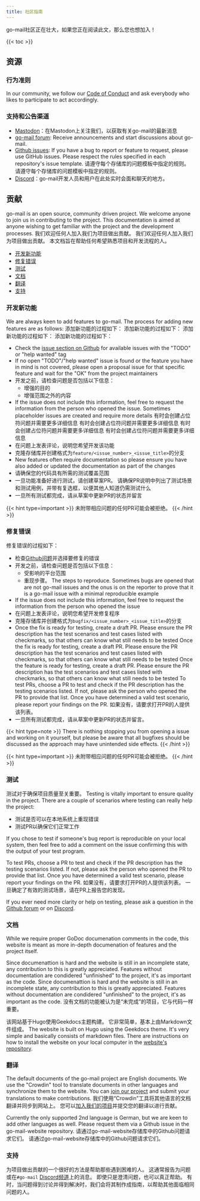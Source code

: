 ```yaml
---
title: 社区指南
---
```


go-mail社区正在壮大，如果您正在阅读此文，那么您也想加入！

{{< toc >}}

## 资源

### 行为准则

In our community, we follow our [Code of Conduct](https://github.com/wneessen/go-mail/blob/main/CODE_OF_CONDUCT.md) and ask everybody who likes to participate to act accordingly.

### 支持和公告渠道

* [Mastodon](https://s.pebcak.de/@go_mail/)：在Mastodon上关注我们，以获取有关go-mail的最新消息
* [go-mail forum](https://github.com/wneessen/go-mail/discussions): Receive announcements and start discussions about go-mail.
* [Github issues](https://github.com/wneessen/go-mail/issues): If you have a bug to report or feature to request, please use GitHub issues. Please respect the rules specified in each repository's issue template. 请遵守每个存储库的问题模板中指定的规则。 请遵守每个存储库的问题模板中指定的规则。
* [Discord](https://discord.gg/dbfQyC4s)：go-mail开发人员和用户在此处实时会面和聊天的地方。

## 贡献

go-mail is an open source, community driven project. We welcome anyone to join us in contributing to the project. This documentation is aimed at anyone wishing to get familiar with the project and the development processes. 我们欢迎任何人加入我们为项目做出贡献。 我们欢迎任何人加入我们为项目做出贡献。 本文档旨在帮助任何希望熟悉项目和开发流程的人。

* [开发新功能](#developing-new-features)
* [修复错误](#fixing-bugs)
* [测试](#testing)
* [文档](#documentation)
* [翻译](#translation)
* [支持](#support)

<!-- https://crwd.in/go-mail //-->

### 开发新功能

We are always keen to add features to go-mail. The process for adding new features are as follows: 添加新功能的过程如下： 添加新功能的过程如下： 添加新功能的过程如下： 添加新功能的过程如下：

* Check the [issue section on Github](https://github.com/wneessen/go-mail/issues) for available issues with the "TODO" or "help wanted" tag
* If no open "TODO"/"help wanted" issue is found or the feature you have in mind is not covered, please open a proposal issue for that specific feature and wait for the "OK" from the project maintainers
* 开发之前，请检查问题是否包括以下信息：
  * 增强的目的
  * 增强范围之外的内容
* If the issue does not include this information, feel free to request the information from the person who opened the issue. Sometimes placeholder issues are created and require more details 有时会创建占位符问题并需要更多详细信息 有时会创建占位符问题并需要更多详细信息 有时会创建占位符问题并需要更多详细信息 有时会创建占位符问题并需要更多详细信息
* 在问题上发表评论，说明您希望开发该功能
* 克隆存储库并创建格式为`feature/<issue_number>_<issue_title>`的分支
* New features often require documentation so please ensure you have also added or updated the documentation as part of the changes
* 请确保您的代码具有所需的测试覆盖范围
* 一旦功能准备好进行测试，请创建草案PR。 请确保PR说明中列出了测试场景和测试用例，并带有复选框，以便其他人知道仍需测试什么
* 一旦所有测试都完成，请从草案中更新PR的状态并留言

{{< hint type=important >}}
未附带相应问题的任何PR可能会被拒绝。
{{< /hint >}}

### 修复错误

修复错误的过程如下：

* 检查[Github问题](https://github.com/wneessen/go-mail/issues)并选择要修复的错误
* 开发之前，请检查问题是否包括以下信息：
  * 受影响的平台范围
  * 重现步骤。 The steps to reproduce. Sometimes bugs are opened that are not go-mail issues and the onus is on the reporter to prove that it is a go-mail issue with a minimal reproducible example
* If the issue does not include this information, feel free to request the information from the person who opened the issue
* 在问题上发表评论，说明您希望开发修复程序
* 克隆存储库并创建格式为`bugfix/<issue_number>_<issue_title>`的分支
* Once the fix is ready for testing, create a draft PR. Please ensure the PR description has the test scenarios and test cases listed with checkmarks, so that others can know what still needs to be tested Once the fix is ready for testing, create a draft PR. Please ensure the PR description has the test scenarios and test cases listed with checkmarks, so that others can know what still needs to be tested Once the feature is ready for testing, create a draft PR. Please ensure the PR description has the test scenarios and test cases listed with checkmarks, so that others can know what still needs to be tested To test PRs, choose a PR to test and check if the PR description has the testing scenarios listed. If not, please ask the person who opened the PR to provide that list. Once you have determined a valid test scenario, please report your findings on the PR. 如果没有，请要求打开PR的人提供该列表。
* 一旦所有测试都完成，请从草案中更新PR的状态并留言。

{{< hint type=note >}}
There is nothing stopping you from opening a issue and working on it yourself, but please be aware that all bugfixes should be discussed as the approach may have unintended side effects.
{{< /hint >}}

{{< hint type=important >}}
未附带相应问题的任何PR可能会被拒绝。
{{< /hint >}}


### 测试

测试对于确保项目质量至关重要。 Testing is vitally important to ensure quality in the project. There are a couple of scenarios where testing can really help the project:

* 测试是否可以在本地系统上重现错误
* 测试PR以确保它们正常工作

If you chose to test if someone's bug report is reproducible on your local system, then feel free to add a comment on the issue confirming this with the output of your test program.

To test PRs, choose a PR to test and check if the PR description has the testing scenarios listed. If not, please ask the person who opened the PR to provide that list. Once you have determined a valid test scenario, please report your findings on the PR. 如果没有，请要求打开PR的人提供该列表。 一旦确定了有效的测试场景，请在PR上报告您的发现。

If you ever need more clarity or help on testing, please ask a question in the [Github forum](https://github.com/wneessen/go-mail/discussions) or on [Discord](https://discord.gg/dbfQyC4s).

### 文档

While we require proper GoDoc documenation comments in the code, this website is meant as more in-depth documenation of features and the project itself.

Since documenattion is hard and the website is still in an incomplete state, any contribution to this is greatly appreciated. Features without documentation are condidered "unfinished" to the project, it's as important as the code. Since documenattion is hard and the website is still in an incomplete state, any contribution to this is greatly appreciated. Features without documentation are condidered "unfinished" to the project, it's as important as the code. 没有文档的功能被认为是“未完成”的项目，它与代码一样重要。

该网站基于Hugo使用Geekdocs主题构建。 它非常简单，基本上由Markdown文件组成。 The website is built on Hugo using the Geekdocs theme. It's very simple and basically consists of markdown files. There are instructions on how to install the website on your local computer in the [website's repository](https://github.com/wneessen/go-mail-website).

### 翻译

The default documents of the go-mail project are English documents. We use the "Crowdin" tool to translate documents in other languages and synchronize them to the website. You can [join our project](https://translations.go-mail.dev) and submit your translations to make contributions. 我们使用“Crowdin”工具将其他语言的文档翻译并同步到网站上。 您可以[加入我们的项目](https://translations.go-mail.dev)并提交您的翻译以进行贡献。

Currently the only supported 2nd language is German, but we are keen to add other languages as well. Please request them via a Github issue in the go-mail-website repository. 请通过go-mail-website存储库中的Github问题请求它们。 请通过go-mail-website存储库中的Github问题请求它们。

### 支持

为项目做出贡献的一个很好的方法是帮助那些遇到困难的人。 这通常报告为问题或在`#go-mail` [Discord频道](https://discord.gg/dbfQyC4s)上的消息。 即使只是澄清问题，也可以真正帮助。 有时，当问题得到讨论并得到解决时，我们会将其制作成指南，以帮助其他面临相同问题的人。

